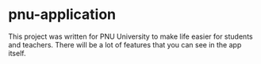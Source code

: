 # pnu-application
This project was written for PNU University to make life easier for students and teachers. There will be a lot of features that you can see in the app itself.

